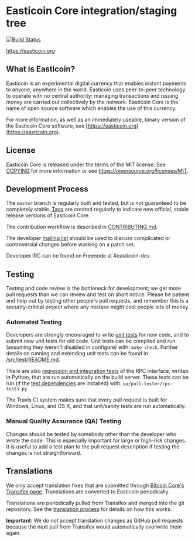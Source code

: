 Easticoin Core integration/staging tree
=====================================

[![Build Status](https://travis-ci.org/easticoin-project/easticoin.svg?branch=master)](https://travis-ci.org/easticoin-project/easticoin)

https://easticoin.org

What is Easticoin?
----------------

Easticoin is an experimental digital currency that enables instant payments to
anyone, anywhere in the world. Easticoin uses peer-to-peer technology to operate
with no central authority: managing transactions and issuing money are carried
out collectively by the network. Easticoin Core is the name of open source
software which enables the use of this currency.

For more information, as well as an immediately useable, binary version of
the Easticoin Core software, see [https://easticoin.org](https://easticoin.org).

License
-------

Easticoin Core is released under the terms of the MIT license. See [COPYING](COPYING) for more
information or see https://opensource.org/licenses/MIT.

Development Process
-------------------

The `master` branch is regularly built and tested, but is not guaranteed to be
completely stable. [Tags](https://github.com/easticoin-project/easticoin/tags) are created
regularly to indicate new official, stable release versions of Easticoin Core.

The contribution workflow is described in [CONTRIBUTING.md](CONTRIBUTING.md).

The developer [mailing list](https://groups.google.com/forum/#!forum/easticoin-dev)
should be used to discuss complicated or controversial changes before working
on a patch set.

Developer IRC can be found on Freenode at #easticoin-dev.

Testing
-------

Testing and code review is the bottleneck for development; we get more pull
requests than we can review and test on short notice. Please be patient and help out by testing
other people's pull requests, and remember this is a security-critical project where any mistake might cost people
lots of money.

### Automated Testing

Developers are strongly encouraged to write [unit tests](src/test/README.md) for new code, and to
submit new unit tests for old code. Unit tests can be compiled and run
(assuming they weren't disabled in configure) with: `make check`. Further details on running
and extending unit tests can be found in [/src/test/README.md](/src/test/README.md).

There are also [regression and integration tests](/qa) of the RPC interface, written
in Python, that are run automatically on the build server.
These tests can be run (if the [test dependencies](/qa) are installed) with: `qa/pull-tester/rpc-tests.py`

The Travis CI system makes sure that every pull request is built for Windows, Linux, and OS X, and that unit/sanity tests are run automatically.

### Manual Quality Assurance (QA) Testing

Changes should be tested by somebody other than the developer who wrote the
code. This is especially important for large or high-risk changes. It is useful
to add a test plan to the pull request description if testing the changes is
not straightforward.

Translations
------------

We only accept translation fixes that are submitted through [Bitcoin Core's Transifex page](https://www.transifex.com/projects/p/bitcoin/).
Translations are converted to Easticoin periodically.

Translations are periodically pulled from Transifex and merged into the git repository. See the
[translation process](doc/translation_process.md) for details on how this works.

**Important**: We do not accept translation changes as GitHub pull requests because the next
pull from Transifex would automatically overwrite them again.
